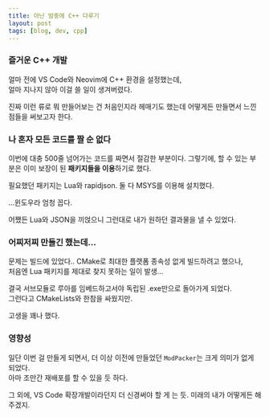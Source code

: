 ```yaml
---
title: 아닌 밤중에 C++ 다루기
layout: post
tags: [blog, dev, cpp]
---
```

### 즐거운 C++ 개발
얼마 전에 VS Code와 Neovim에 C++ 환경을 설정했는데,  
얼마 지나지 않아 이걸 쓸 일이 생겨버렸다.

진짜 이런 류로 뭐 만들어보는 건 처음인지라 헤매기도 했는데 어떻게든 만들면서 느낀 점들을 써보고자 한다.

### 나 혼자 모든 코드를 짤 순 없다
이번에 대충 500줄 넘어가는 코드를 짜면서 절감한 부분이다.
그렇기에, 할 수 있는 부분은 이미 보장이 된 **패키지들을 이용**하기로 했다.

필요했던 패키지는 Lua와 rapidjson.
둘 다 MSYS를 이용해 설치했다.

...윈도우라 엄청 꼽다.

어쨌든 Lua와 JSON을 끼얹으니 그런대로 내가 원하던 결과물을 낼 수 있었다.

### 어찌저찌 만들긴 했는데...
문제는 빌드에 있었다.. CMake로 최대한 플랫폼 종속성 없게 빌드하려고 했으나,  
처음엔 Lua 패키지를 제대로 찾지 못하는 일이 발생...

결국 서브모듈로 루아를 임베드하고서야 독립된 .exe만으로 돌아가게 되었다.  
그런다고 CMakeLists와 한참을 싸웠지만.

고생을 꽤나 했다.

### 영향성
일단 이번 걸 만들게 되면서, 더 이상 이전에 만들었던 `ModPacker`는 크게 의미가 없게 되었다.  
아마 조만간 재배포를 할 수 있을 듯 하다.

그 외에, VS Code 확장개발이라던지 더 신경써야 할 게 는 듯.
미래의 내가 어떻게든 해주겠지.